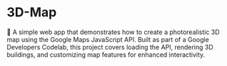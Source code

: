 # 3D-Map
📍 A simple web app that demonstrates how to create a photorealistic 3D map using the Google Maps JavaScript API. Built as part of a Google Developers Codelab, this project covers loading the API, rendering 3D buildings, and customizing map features for enhanced interactivity.
